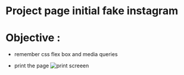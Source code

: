 # Project page initial fake instagram

# Objective :

- remember css flex box and media queries
 
 - print the page 
![print screeen](https://github.com/[saozinha]/[instagramDio]/blob/[main]/printscreen.png?raw=true)
